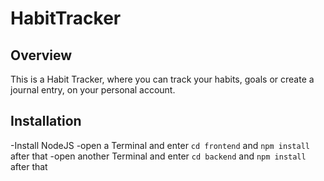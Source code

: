 # HabitTracker
## Overview
This is a Habit Tracker, where you can track your habits, goals or create a journal entry, on your personal account.
## Installation
-Install NodeJS
-open a Terminal and enter `cd frontend` and `npm install` after that
-open another Terminal and enter `cd backend` and `npm install` after that
